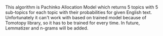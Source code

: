 This algorithm is Pachinko Allocation Model which returns 5 topics with 5 sub-topics for each topic with their probabilities for given English text.
Unfortunately it can't work with based on trained model because of Tomotopy library, so it has to be trained for every time.
In future, Lemmatizer and n-grams will be added.
